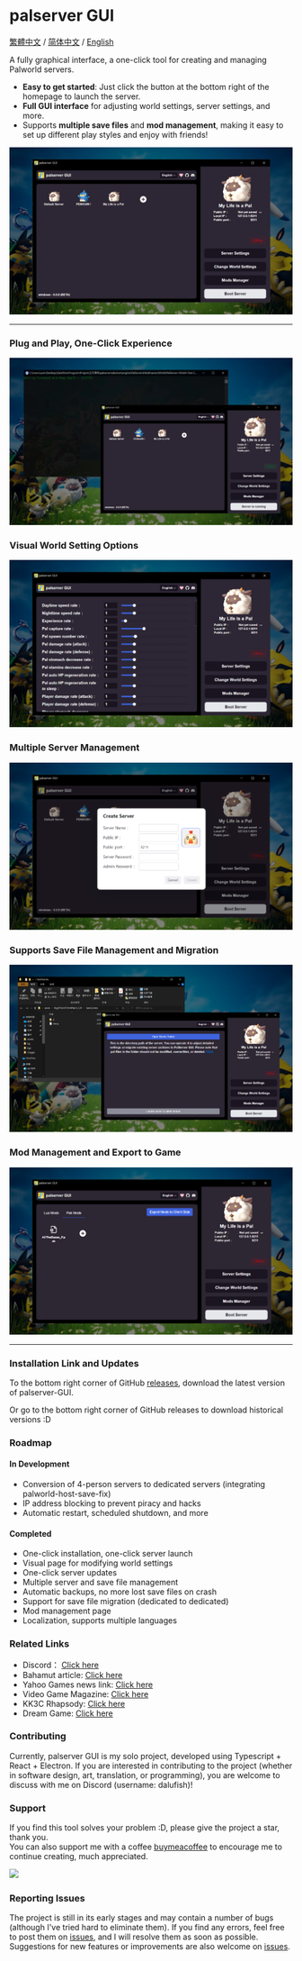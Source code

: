 # palserver GUI

<a href="../README.md">繁體中文</a> / <a href="./README_ZH_CN.md">简体中文</a> / <a href=".">English</a>

A fully graphical interface, a one-click tool for creating and managing Palworld servers.

- **Easy to get started**: Just click the button at the bottom right of the homepage to launch the server.
- **Full GUI interface** for adjusting world settings, server settings, and more.
- Supports **multiple save files** and **mod management**, making it easy to set up different play styles and enjoy with friends!

![alt text](/readme//2en.webp)

---

### Plug and Play, One-Click Experience

![alt text](/readme//1en.webp)

### Visual World Setting Options

![alt text](/readme//3en.webp)

### Multiple Server Management

![alt text](/readme/5en.webp)

### Supports Save File Management and Migration

![alt text](/readme//4en.webp)

### Mod Management and Export to Game

![alt text](/readme//6en.webp)

---

### Installation Link and Updates

To the bottom right corner of GitHub [releases](https://github.com/Dalufishe/palserver-GUI/releases), download the latest version of palserver-GUI.

Or go to the bottom right corner of GitHub releases to download historical versions :D

### Roadmap

#### In Development

- Conversion of 4-person servers to dedicated servers (integrating palworld-host-save-fix)
- IP address blocking to prevent piracy and hacks
- Automatic restart, scheduled shutdown, and more

#### Completed

- One-click installation, one-click server launch
- Visual page for modifying world settings
- One-click server updates
- Multiple server and save file management
- Automatic backups, no more lost save files on crash
- Support for save file migration (dedicated to dedicated)
- Mod management page
- Localization, supports multiple languages

### Related Links

- Discord： [Click here](https://discord.gg/sgMMdUZd3V)
- Bahamut article: [Click here](https://forum.gamer.com.tw/C.php?bsn=71458&snA=2043)
- Yahoo Games news link: [Click here](https://tw.news.yahoo.com/palserver-gui-041354287.html)
- Video Game Magazine: [Click here](https://gank.fanpiece.com/animeradio/%E5%8F%B0%E7%81%A3%E5%A4%A7%E7%A5%9E%E5%89%B5-%E5%B9%BB%E7%8D%B8%E5%B8%95%E9%AD%AF-%E4%B8%80%E9%8D%B5%E9%96%8B%E8%A8%AD%E4%BC%BA%E6%9C%8D%E5%99%A8-%E5%B7%A5%E5%85%B7-%E5%85%A7%E5%BB%BA%E7%B9%81%E4%B8%AD-%E5%9C%96%E5%83%8FUI-c1452714.html)
- KK3C Rhapsody: [Click here](https://kkplay3c.net/steam-pal-server-gui/)
- Dream Game: [Click here](https://www.game735.com/forum.php?mod=viewthread&tid=388027&extra=page%3D1&ordertype=1)

### Contributing

Currently, palserver GUI is my solo project, developed using Typescript + React + Electron. If you are interested in contributing to the project (whether in software design, art, translation, or programming), you are welcome to discuss with me on Discord (username: dalufish)!

### Support

If you find this tool solves your problem :D, please give the project a star, thank you.  
You can also support me with a coffee [buymeacoffee](https://www.buymeacoffee.com/dalufish) to encourage me to continue creating, much appreciated.

<a href="https://www.buymeacoffee.com/Dalufish"><img src="https://img.buymeacoffee.com/button-api/?text=Buy me a coffee&emoji=&slug=Dalufish&button_colour=FFDD00&font_colour=000000&font_family=Comic&outline_colour=000000&coffee_colour=ffffff" /></a>

### Reporting Issues

The project is still in its early stages and may contain a number of bugs (although I've tried hard to eliminate them). If you find any errors, feel free to post them on [issues](https://github.com/Dalufishe/palserver-GUI/issues), and I will resolve them as soon as possible. Suggestions for new features or improvements are also welcome on [issues](https://github.com/Dalufishe/palserver-GUI/issues).
